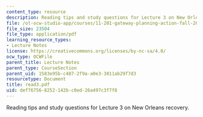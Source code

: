```yaml
---
content_type: resource
description: Reading tips and study questions for Lecture 3 on New Orleans recovery.
file: /ol-ocw-studio-app/courses/11-201-gateway-planning-action-fall-2007/def767568252142bc0ed26a497c3f7f8_read3.pdf
file_size: 23504
file_type: application/pdf
learning_resource_types:
- Lecture Notes
license: https://creativecommons.org/licenses/by-nc-sa/4.0/
ocw_type: OCWFile
parent_title: Lecture Notes
parent_type: CourseSection
parent_uid: 1583e95b-c487-2f9a-a0e3-3811ab29f7d3
resourcetype: Document
title: read3.pdf
uid: def76756-8252-142b-c0ed-26a497c3f7f8
---
```

Reading tips and study questions for Lecture 3 on New Orleans recovery.